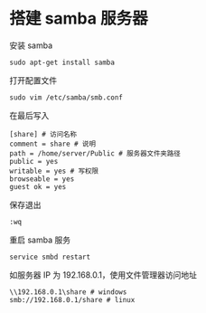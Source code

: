 # 搭建 samba 服务器

安装 samba

```shell
sudo apt-get install samba
```

打开配置文件

```shell
sudo vim /etc/samba/smb.conf
```

在最后写入

```shell
[share] # 访问名称
comment = share # 说明
path = /home/server/Public # 服务器文件夹路径
public = yes
writable = yes # 写权限
browseable = yes
guest ok = yes
```

保存退出

```shell
:wq
```

重启 samba 服务

```shell
service smbd restart
```

如服务器 IP 为 192.168.0.1，使用文件管理器访问地址

```shell
\\192.168.0.1\share # windows
smb://192.168.0.1/share # linux
```